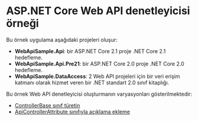 # <a name="aspnet-core-web-api-controller-sample"></a>ASP.NET Core Web API denetleyicisi örneği

Bu örnek uygulama aşağıdaki projeleri oluşur:

- **WebApiSample.Api**: bir ASP.NET Core 2.1 proje .NET Core 2.1 hedefleme.
- **WebApiSample.Api.Pre21**: bir ASP.NET Core 2.0 proje .NET Core 2.0 hedefleme.
- **WebApiSample.DataAccess**: 2 Web API projeleri için bir veri erişim katmanı olarak hizmet veren bir .NET standart 2.0 sınıf kitaplığı.

Bu örnek Web API denetleyicisi oluşturmanın varyasyonları gösterilmektedir:

- [ControllerBase sınıf türetin](https://docs.microsoft.com/en-us/aspnet/core/web-api/define-controller#derive-class-from-controllerbase)
- [ApiControllerAttribute sınıfıyla açıklama ekleme](https://docs.microsoft.com/en-us/aspnet/core/web-api/define-controller#annotate-class-with-apicontrollerattribute)